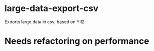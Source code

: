 # large-data-export-csv
Exports large data in csv, based on YII2

# Needs refactoring on performance
